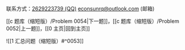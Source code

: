 联系方式：<a href="https://qm.qq.com/q/iA1sKuakak">2629223739 (QQ)</a> <a href="mailto:econsunrq@outlook.com">econsunrq@outlook.com (邮箱)</a>

[[c 题库（缩短版）/Problem 0054|下一题]]，[[c 题库（缩短版）/Problem 0052|上一题]]，[[0 主页|回到主页]]

![[1 汇总问题（缩短版）#^0053]]